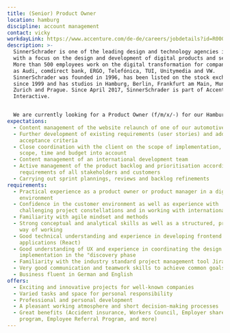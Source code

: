 ```yaml
---
title: (Senior) Product Owner
location: hamburg
discipline: account management
contact: vicky
workdayLink: https://www.accenture.com/de-de/careers/jobdetails?id=R00058205_de&title=(Senior)+Product+Owner+(w%2fm%2fx%2f-)+%7c+SinnerSchrader
description: >-
  SinnerSchrader is one of the leading design and technology agencies in Europe
  with a focus on the design and development of digital products and services.
  More than 500 employees work on the digital transformation for companies such
  as Audi, comdirect bank, ERGO, Telefónica, TUI, Unitymedia and VW.
  SinnerSchrader was founded in 1996, has been listed on the stock exchange
  since 1999 and has studios in Hamburg, Berlin, Frankfurt am Main, Munich,
  Zurich and Prague. Since April 2017, SinnerSchrader is part of Accenture
  Interactive.


  We are currently looking for a Product Owner (f/m/x/-) for our Hamburg office.
expectations:
  - Content management of the website relaunch of one of our automotive clients
  - Further development of existing requirements (user stories) and addition of
    acceptance criteria
  - Close coordination with the client on the scope of implementation, taking
    scope, time and budget into account
  - Content management of an international development team
  - Active management of the product backlog and prioritisation according to the
    requirements of all stakeholders and customers
  - Carrying out sprint plannings, reviews and backlog refinements
requirements:
  - Practical experience as a product owner or product manager in a digital
    environment
  - Confidence in the customer environment as well as experience with
    challenging project constellations and in working with international teams
  - Familiarity with agile mindset and methods
  - Strong conceptual and analytical skills as well as a structured, proactive
    way of working
  - Good technical understanding and experience in developing frontend web
    applications (React)
  - Good understanding of UX and experience in coordinating the design
    implementation in the "discovery phase
  - Familiarity with the industry standard project management tool Jira
  - Very good communication and teamwork skills to achieve common goals
  - Business fluent in German and English
offers:
  - Exciting and innovative projects for well-known companies
  - Varied tasks and space for personal responsibility
  - Professional and personal development
  - A pleasant working atmosphere and short decision-making processes
  - Great benefits (Accident insurance, Workers Council, Employer share purchase
    program, Employee Referral Program, and more)
---
```

